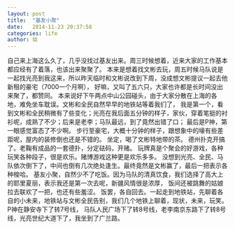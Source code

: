 ```yaml
---
layout: post
title:  "基友小聚"
date:   2014-11-23 20:37:58
categories: life
author: 琰
---
```


自己来上海这么久了，几乎没找过基友出来。周三时候想着，近来大家的工作基本都应经有了着落，也该出来聚聚了。
本来是想着找文彬去玩，周五时候马队说是一起找光亮到我这来，所以昨天临时和文彬说改到下周，没成想文彬提议一起去他新租的豪宅（7000一个月啊），
好嘛，又叫了五六只，大家也许都是长时间没出来聚了，都赞同。
本来说好下午两点中山公园碰头，由于大家分散在上海的各地，难免坐车耽误。文彬和全民自然早早的地铁站等着我们了，
我是第一个，看到文彬和全民稍微有了些变化；光亮在我后面五分钟的样子，家伙，穿着笔挺的衬衫呢，成熟了不少；后来是老李；马队最远，到了竟然出错了口；
最后是P神，第一眼感觉富态了不少啊。
步行至豪宅，大概十分钟的样子，跟想象中的壕有些差距呢，屋内的装修倒也还是不错的。
坐定，喝了文彬特地带的茶。
德州扑克开搞了。老鞠有成品的一套德扑，分定砝码，开赌。
玩牌真是个聚会的好游戏，各种玩笑各种段子，很是欢乐。赌博游戏这种更是欢乐多多。
没想到光亮、全民、马队依次倒下了，中间也倒有几次绝处逢生。最终竟然是文彬赢了，最后一把表示各种梭哈。
基友小聚，自然少不了吃饭。因为马队的清真饮食，我们选择了高大上的耶里夏丽，表示我还是第一次去呢，新疆风情很是浓厚，
饭间还被跳舞的姑娘拉去联欢了一把，也还有些羞涩。
饭罢，各自回去。一起走到地铁站，先聊着各自的小未来，地铁站与文彬全民告别，我们几个地铁上聊着，现状，未来，玩笑。P神在静安寺下了转7号线，
马队人民广场下了转8号线，老李南京东路下了转8号线，光亮世纪大道下了，我坐到了广兰路。

